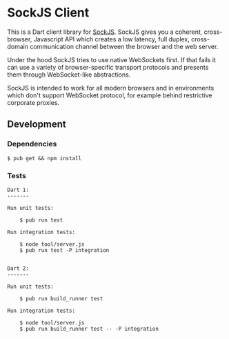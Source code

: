 # SockJS Client

This is a Dart client library for [SockJS](http://sockjs.org).
SockJS gives you a coherent, cross-browser, Javascript API
which creates a low latency, full duplex, cross-domain communication
channel between the browser and the web server.

Under the hood SockJS tries to use native WebSockets first. If that
fails it can use a variety of browser-specific transport protocols and
presents them through WebSocket-like abstractions.

SockJS is intended to work for all modern browsers and in environments
which don't support WebSocket protocol, for example behind restrictive
corporate proxies.

## Development

### Dependencies
```
$ pub get && npm install
```

### Tests
```
Dart 1:
-------

Run unit tests:

    $ pub run test

Run integration tests:

    $ node tool/server.js
    $ pub run test -P integration


Dart 2:
-------

Run unit tests:

    $ pub run build_runner test

Run integration tests:

    $ node tool/server.js
    $ pub run build_runner test -- -P integration
```